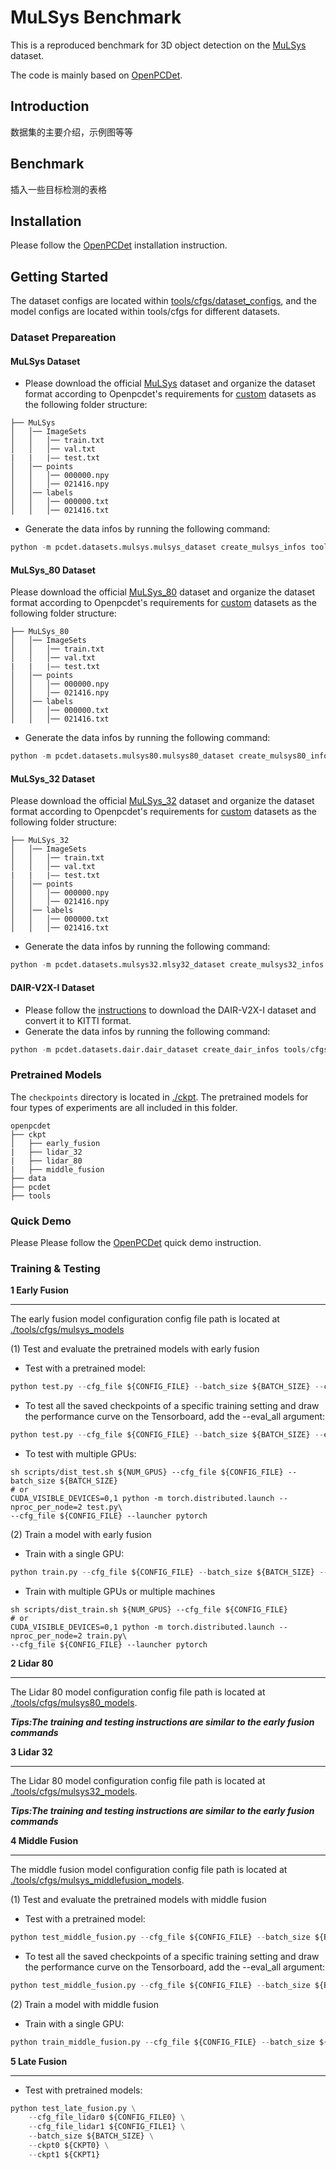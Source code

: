 # MuLSys Benchmark
This is a reproduced benchmark for 3D object detection on the [MuLSys](我们的链接) dataset.

The code is mainly based on [OpenPCDet](https://github.com/open-mmlab/OpenPCDet).


## Introduction
数据集的主要介绍，示例图等等
## Benchmark
插入一些目标检测的表格
## Installation
Please follow the [OpenPCDet](https://github.com/open-mmlab/OpenPCDet/blob/master/docs/INSTALL.md) installation instruction.





## Getting Started
The dataset configs are located within [tools/cfgs/dataset_configs](./tools/cfgs/dataset_configs), and the model configs are located within tools/cfgs for different datasets.

### Dataset Prepareation
#### MuLSys Dataset
+ Please download the official [MuLSys](我们的链接) dataset and organize the dataset format according to Openpcdet's requirements for [custom](https://github.com/open-mmlab/OpenPCDet/blob/master/docs/CUSTOM_DATASET_TUTORIAL.md) datasets as the following folder structure:
```
├── MuLSys
│   │── ImageSets
│   │   │── train.txt
│   │   │── val.txt
|   |   |—— test.txt
│   │── points
│   │   │── 000000.npy
│   │   │── 021416.npy
│   │── labels
│   │   │── 000000.txt
│   │   │── 021416.txt
```

+ Generate the data infos by running the following command:
```python
python -m pcdet.datasets.mulsys.mulsys_dataset create_mulsys_infos tools/cfgs/dataset_configs/mulsys_dataset.yaml
```
#### MuLSys_80 Dataset
Please download the official [MuLSys_80](我们的链接) dataset and organize the dataset format according to Openpcdet's requirements for [custom](https://github.com/open-mmlab/OpenPCDet/blob/master/docs/CUSTOM_DATASET_TUTORIAL.md) datasets as the following folder structure:
```
├── MuLSys_80
│   │── ImageSets
│   │   │── train.txt
│   │   │── val.txt
|   |   |—— test.txt
│   │── points
│   │   │── 000000.npy
│   │   │── 021416.npy
│   │── labels
│   │   │── 000000.txt
│   │   │── 021416.txt
```
+ Generate the data infos by running the following command:
```python
python -m pcdet.datasets.mulsys80.mulsys80_dataset create_mulsys80_infos tools/cfgs/dataset_configs/mulsys80_dataset.yaml
```
#### MuLSys_32 Dataset
Please download the official [MuLSys_32](我们的链接) dataset and organize the dataset format according to Openpcdet's requirements for [custom](https://github.com/open-mmlab/OpenPCDet/blob/master/docs/CUSTOM_DATASET_TUTORIAL.md) datasets as the following folder structure:
```
├── MuLSys_32
│   │── ImageSets
│   │   │── train.txt
│   │   │── val.txt
|   |   |—— test.txt
│   │── points
│   │   │── 000000.npy
│   │   │── 021416.npy
│   │── labels
│   │   │── 000000.txt
│   │   │── 021416.txt
```
+ Generate the data infos by running the following command:
```python
python -m pcdet.datasets.mulsys32.mlsy32_dataset create_mulsys32_infos tools/cfgs/dataset_configs/mulsys32_dataset.yaml
```
#### DAIR-V2X-I Dataset
+ Please follow the [instructions](https://github.com/AIR-THU/DAIR-V2X) to download the DAIR-V2X-I dataset and convert it to KITTI format. 
+ Generate the data infos by running the following command:
```python
python -m pcdet.datasets.dair.dair_dataset create_dair_infos tools/cfgs/dataset_configs/dair_dataset.yaml
```
### Pretrained Models
The `checkpoints` directory is located in [./ckpt](./ckpt). The pretrained models for four types of experiments are all included in this folder.
```
openpcdet
├── ckpt
│   ├── early_fusion
|   ├── lidar_32
|   ├── lidar_80
|   ├── middle_fusion
├── data
├── pcdet
├── tools
```
### Quick Demo
Please Please follow the [OpenPCDet](https://github.com/open-mmlab/OpenPCDet/blob/master/docs/DEMO.md) quick demo instruction.

### Training & Testing
**1 Early Fusion**
***
The early fusion model configuration config file path is located at [./tools/cfgs/mulsys_models](./tools/cfgs/mulsys_models)

(1) Test and evaluate the pretrained models with early fusion
+ Test with a pretrained model:
```python
python test.py --cfg_file ${CONFIG_FILE} --batch_size ${BATCH_SIZE} --ckpt ${CKPT} --save_to_file
```
+ To test all the saved checkpoints of a specific training setting and draw the performance curve on the Tensorboard, add the --eval_all argument:
```python
python test.py --cfg_file ${CONFIG_FILE} --batch_size ${BATCH_SIZE} --eval_all --save_to_file
```

+ To test with multiple GPUs:
```shell script
sh scripts/dist_test.sh ${NUM_GPUS} --cfg_file ${CONFIG_FILE} --batch_size ${BATCH_SIZE}
# or 
CUDA_VISIBLE_DEVICES=0,1 python -m torch.distributed.launch --nproc_per_node=2 test.py\
--cfg_file ${CONFIG_FILE} --launcher pytorch
```
(2) Train a model with early fusion

+ Train with a single GPU:
```python
python train.py --cfg_file ${CONFIG_FILE} --batch_size ${BATCH_SIZE} --save_to_file
```
+ Train with multiple GPUs or multiple machines
```shell script
sh scripts/dist_train.sh ${NUM_GPUS} --cfg_file ${CONFIG_FILE}
# or 
CUDA_VISIBLE_DEVICES=0,1 python -m torch.distributed.launch --nproc_per_node=2 train.py\
--cfg_file ${CONFIG_FILE} --launcher pytorch
```
**2 Lidar 80**
***
The Lidar 80 model configuration config file path is located at [./tools/cfgs/mulsys80_models](./tools/cfgs/mulsys80_models).

***Tips:The training and testing instructions are similar to the early fusion commands***

**3 Lidar 32**
***
The Lidar 80 model configuration config file path is located at [./tools/cfgs/mulsys32_models](./tools/cfgs/mulsys32_models).

***Tips:The training and testing instructions are similar to the early fusion commands***

**4 Middle Fusion**
***
The middle fusion model configuration config file path is located at [./tools/cfgs/mulsys_middlefusion_models](./tools/cfgs/muLSys_middlefusion_models).

(1) Test and evaluate the pretrained models with middle fusion
+ Test with a pretrained model:
```python
python test_middle_fusion.py --cfg_file ${CONFIG_FILE} --batch_size ${BATCH_SIZE} --ckpt ${CKPT} --save_to_file
```
+ To test all the saved checkpoints of a specific training setting and draw the performance curve on the Tensorboard, add the --eval_all argument:
```python
python test_middle_fusion.py --cfg_file ${CONFIG_FILE} --batch_size ${BATCH_SIZE} --eval_all --save_to_file
```
(2) Train a model with middle fusion

+ Train with a single GPU:
```python
python train_middle_fusion.py --cfg_file ${CONFIG_FILE} --batch_size ${BATCH_SIZE} --save_to_file
```

**5 Late Fusion**
***

+ Test with pretrained models:

```python
python test_late_fusion.py \
    --cfg_file_lidar0 ${CONFIG_FILE0} \
    --cfg_file_lidar1 ${CONFIG_FILE1} \
    --batch_size ${BATCH_SIZE} \
    --ckpt0 ${CKPT0} \
    --ckpt1 ${CKPT1}
```